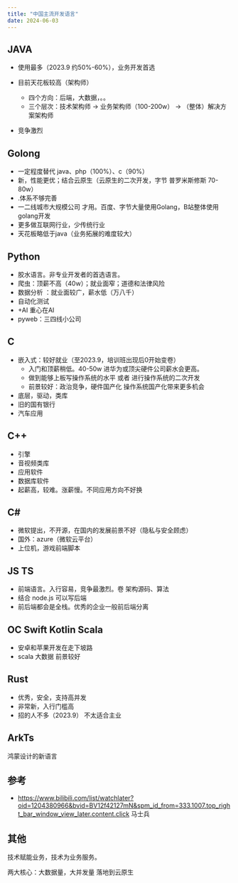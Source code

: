 ```yaml
---
title: "中国主流开发语言"
date: 2024-06-03
---
```


## JAVA

+ 使用最多（2023.9 约50%-60%），业务开发首选
+ 目前天花板较高（架构师）
  + 四个方向：后端，大数据，。。
  + 三个层次：技术架构师 → 业务架构师（100-200w） → （整体）解决方案架构师

+ 竞争激烈

## Golong

+ 一定程度替代 java、php（100%）、c（90%）
+ 新，性能更优；结合云原生（云原生的二次开发，字节 普罗米斯修斯 70-80w）
+ .体系不够完善
+ 一二线城市大规模公司 才用。百度、字节大量使用Golang，B站整体使用golang开发
+ 更多做互联网行业，少传统行业
+ 天花板略低于java（业务拓展的难度较大）





## Python

+ 胶水语言。非专业开发者的首选语言。
+ 爬虫：顶薪不高（40w）；就业面窄；道德和法律风险
+ 数据分析 ：就业面较广，薪水低（万八千）
+ 自动化测试
+ +AI 重心在AI
+ pyweb：三四线小公司






##  C

+ 嵌入式：较好就业（至2023.9，培训班出现后0开始变卷）
  + 入门和顶薪稍低。40-50w 进华为或顶尖硬件公司薪水会更高。
  + 做到能够上板写操作系统的水平 或者 进行操作系统的二次开发
  + 前景较好：政治竞争，硬件国产化 操作系统国产化带来更多机会
+ 底层，驱动，类库
+ 旧的国有银行
+ 汽车应用



## C++

+ 引擎
+ 音视频类库
+ 应用软件
+ 数据库软件
+ 起薪高，较难。涨薪慢。不同应用方向不好换



## C#

+ 微软提出，不开源，在国内的发展前景不好（隐私与安全顾虑）
+ 国外：azure（微软云平台）
+ 上位机，游戏前端脚本



## JS TS

+ 前端语言。入行容易，竞争最激烈。卷 架构源码、算法
+ 结合 node.js 可以写后端
+ 前后端都会是全栈。优秀的企业一般前后端分离






## OC  Swift  Kotlin  Scala

+ 安卓和苹果开发在走下坡路
+ scala 大数据  前景较好



## Rust

+ 优秀，安全，支持高并发
+ 非常新，入行门槛高
+ 招的人不多（2023.9） 不太适合主业



## ArkTs

鸿蒙设计的新语言





## 参考

+ https://www.bilibili.com/list/watchlater?oid=1204380966&bvid=BV12f42127mN&spm_id_from=333.1007.top_right_bar_window_view_later.content.click 马士兵



## 其他

技术赋能业务，技术为业务服务。

两大核心：大数据量，大并发量    落地到云原生
